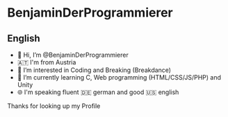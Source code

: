 # BenjaminDerProgrammierer

## English

- 👋 Hi, I’m @BenjaminDerProgrammierer
- 🇦🇹 I'm from Austria
- 👀 I’m interested in Coding and Breaking (Breakdance)
- 🌱 I’m currently learning C, Web programming (HTML/CSS/JS/PHP) and Unity
- 🌐 I'm speaking fluent 🇩🇪 german and good 🇺🇸 english

Thanks for looking up my Profile

<!---
BenjaminDerProgrammierer/BenjaminDerProgrammierer is a ✨ special ✨ repository because its `README.md` (this file) appears on your GitHub profile.
You can click the Preview link to take a look at your changes.
--->
